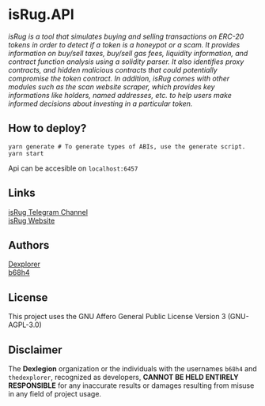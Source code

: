 # isRug.API

_isRug is a tool that simulates buying and selling transactions on ERC-20 tokens in order to detect if a token is a honeypot or a scam. It provides information on buy/sell taxes, buy/sell gas fees, liquidity information, and contract function analysis using a solidity parser. It also identifies proxy contracts, and hidden malicious contracts that could potentially compromise the token contract. In addition, isRug comes with other modules such as the scan website scraper, which provides key informations like holders, named addresses, etc. to help users make informed decisions about investing in a particular token._

## How to deploy?

```
yarn generate # To generate types of ABIs, use the generate script.
yarn start
```

Api can be accesible on `localhost:6457`

## Links

<a href="https://t.me/isrugapp">isRug Telegram Channel</a> <br />
<a href="https://isrug.app">isRug Website</a>

## Authors

<a href="https://github.com/Thedexplorer">Dexplorer</a> <br />
<a href="https://github.com/b68h4">b68h4</a>

## License

This project uses the GNU Affero General Public License Version 3 (GNU-AGPL-3.0)

## Disclaimer

The **Dexlegion** organization or the individuals with the usernames `b68h4` and `thedexplorer`, recognized as developers, **CANNOT BE HELD ENTIRELY RESPONSIBLE** for any inaccurate results or damages resulting from misuse in any field of project usage.
